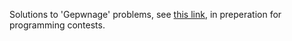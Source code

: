 Solutions to 'Gepwnage' problems, see [this link](judge.gepwnage.nl), in preperation for programming contests.
